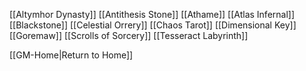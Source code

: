 [[Altymhor Dynasty]]
[[Antithesis Stone]]
[[Athame]]
[[Atlas Infernal]]
[[Blackstone]]
[[Celestial Orrery]]
[[Chaos Tarot]]
[[Dimensional Key]]
[[Goremaw]]
[[Scrolls of Sorcery]]
[[Tesseract Labyrinth]]

[[GM-Home|Return to Home]]